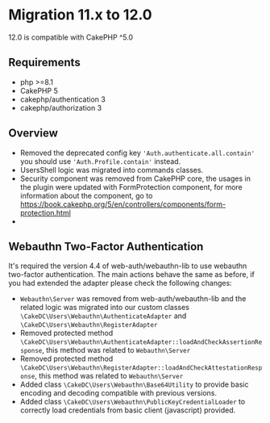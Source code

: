 Migration 11.x to 12.0
======================

12.0 is compatible with CakePHP ^5.0

Requirements
------------
- php >=8.1
- CakePHP 5
- cakephp/authentication 3
- cakephp/authorization 3

Overview
--------
- Removed the deprecated config key `'Auth.authenticate.all.contain'` you should use `'Auth.Profile.contain'` instead.
- UsersShell logic was migrated into commands classes.
- Security component was removed from CakePHP core, the usages in the plugin
were updated with FormProtection component, for more information about the component,
go to https://book.cakephp.org/5/en/controllers/components/form-protection.html
-
Webauthn Two-Factor Authentication
----------------------------------
It's required the version 4.4 of web-auth/webauthn-lib to use webauthn
two-factor authentication. The main actions behave the same as before,
if you had extended the adapter please check the following changes:
 - `Webauthn\Server` was removed from web-auth/webauthn-lib and the related
 logic was migrated into our custom classes `\CakeDC\Users\Webauthn\AuthenticateAdapter`
and `\CakeDC\Users\Webauthn\RegisterAdapter`
 - Removed protected method `\CakeDC\Users\Webauthn\AuthenticateAdapter::loadAndCheckAssertionResponse`, this method was
related to `Webauthn\Server`
 - Removed protected method `\CakeDC\Users\Webauthn\RegisterAdapter::loadAndCheckAttestationResponse`, this method was
   related to `Webauthn\Server`
 - Added class `\CakeDC\Users\Webauthn\Base64Utility` to provide basic encoding and decoding compatible with previous versions.
 - Added class `\CakeDC\Users\Webauthn\PublicKeyCredentialLoader` to correctly load credentials from basic
client (javascript) provided.
